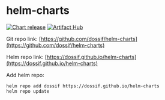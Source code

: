 # helm-charts

[![Chart release](https://github.com/dossif/helm-charts/actions/workflows/chart-release.yaml/badge.svg?branch=master)](https://github.com/dossif/helm-charts/actions/workflows/chart-release.yaml)
[![Artifact Hub](https://img.shields.io/endpoint?url=https://artifacthub.io/badge/repository/dossif)](https://artifacthub.io/packages/search?repo=dossif)

Git repo link: [https://github.com/dossif/helm-charts](https://github.com/dossif/helm-charts)

Helm repo link: [https://dossif.github.io/helm-charts](https://dossif.github.io/helm-charts)

Add helm repo:

    helm repo add dossif https://dossif.github.io/helm-charts
    helm repo update
